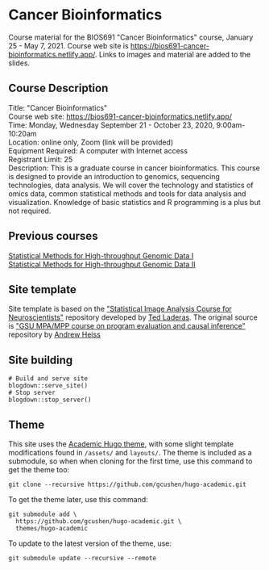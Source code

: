 # Cancer Bioinformatics

Course material for the BIOS691 "Cancer Bioinformatics" course, January 25 - May 7, 2021. Course web site is https://bios691-cancer-bioinformatics.netlify.app/. Links to images and material are added to the slides. 

## Course Description

Title: "Cancer Bioinformatics"   
Course web site: https://bios691-cancer-bioinformatics.netlify.app/   
Time: Monday, Wednesday September 21 - October 23, 2020, 9:00am-10:20am    
Location: online only, Zoom (link will be provided)   
Equipment Required:  A computer with Internet access  
Registrant Limit: 25    
Description: This is a graduate course in cancer bioinformatics. This course is designed to provide an introduction to genomics, sequencing technologies, data analysis. We will cover the technology and statistics of omics data, common statistical methods and tools for data analysis and visualization. Knowledge of basic statistics and R programming is a plus but not required.  

## Previous courses

[Statistical Methods for High-throughput Genomic Data I](https://mdozmorov.github.io/BIOS567.2018/)  
[Statistical Methods for High-throughput Genomic Data II](https://mdozmorov.github.io/BIOS668.2018/)

## Site template

Site template is based on the ["Statistical Image Analysis Course for Neuroscientists"](https://github.com/laderast/stats_for_neuroscientists) repository developed by [Ted Laderas](https://laderast.github.io/). The original source is ["GSU MPA/MPP course on program evaluation and causal inference"](https://github.com/andrewheiss/evalsp20.classes.andrewheiss.com) repository by [Andrew Heiss](https://www.andrewheiss.com/)

## Site building 

```
# Build and serve site
blogdown::serve_site()
# Stop server
blogdown::stop_server()
```

## Theme

This site uses the [Academic Hugo theme](https://sourcethemes.com/academic/), with some slight template modifications found in `/assets/` and `layouts/`. The theme is included as a submodule, so when when cloning for the first time, use this command to get the theme too:

    git clone --recursive https://github.com/gcushen/hugo-academic.git

To get the theme later, use this command:

    git submodule add \
      https://github.com/gcushen/hugo-academic.git \
      themes/hugo-academic

To update to the latest version of the theme, use:

    git submodule update --recursive --remote
